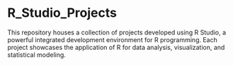# R_Studio_Projects
This repository houses a collection of projects developed using R Studio, a powerful integrated development environment for R programming. Each project showcases the application of R for data analysis, visualization, and statistical modeling.
